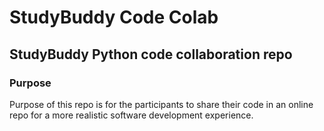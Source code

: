 # StudyBuddy Code Colab
## StudyBuddy Python code collaboration repo
### Purpose
Purpose of this repo is for the participants to share their code in an online repo for a more realistic software development experience.
